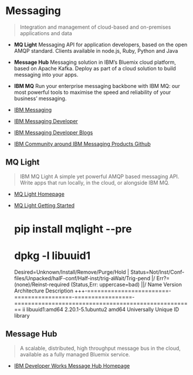 Messaging
==

> Integration and management of cloud-based and on-premises applications and data 

- __MQ Light__ Messaging API for application developers, based on the open AMQP standard. Clients available in node.js, Ruby, Python and Java
- __Message Hub__ Messaging solution in IBM’s Bluemix cloud platform, based on Apache Kafka. Deploy as part of a cloud solution to build messaging into your apps.
- __IBM MQ__ Run your enterprise messaging backbone with IBM MQ: our most powerful tools to maximise the speed and reliability of your business’ messaging.


- [IBM Messaging](http://www-03.ibm.com/software/products/en/category/messaging)
- [IBM Messaging Developer](https://developer.ibm.com/messaging/)
- [IBM Messaging Developer Blogs](https://developer.ibm.com/messaging/blogs/)
- [IBM Community around IBM Messaging Products Github](Ihttps://github.com/ibm-messaging)

## MQ Light

> IBM MQ Light A simple yet powerful AMQP based messaging API. Write apps that run locally, in the cloud, or alongside IBM MQ.

- [MQ Light Homepage](https://developer.ibm.com/messaging/mq-light/)
- [MQ Light Getting Started](https://developer.ibm.com/messaging/mq-light/docs/)

    # pip install mqlight --pre
    # dpkg -l libuuid1
    Desired=Unknown/Install/Remove/Purge/Hold
    | Status=Not/Inst/Conf-files/Unpacked/halF-conf/Half-inst/trig-aWait/Trig-pend
    |/ Err?=(none)/Reinst-required (Status,Err: uppercase=bad)
    ||/ Name                     Version           Architecture      Description
    +++-========================-=================-=================-=====================================================
    ii  libuuid1:amd64           2.20.1-5.1ubuntu2 amd64             Universally Unique ID library


## Message Hub

> A scalable, distributed, high throughput message bus in the cloud, available as a fully managed Bluemix service.

- [IBM Developer Works Message Hub Homepage](https://developer.ibm.com/messaging/message-hub/)